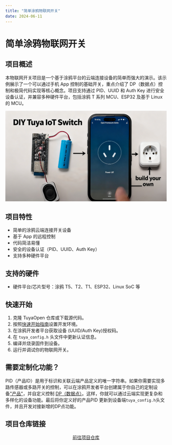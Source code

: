 ```yaml
---
title: "简单涂鸦物联网开关"
date: 2024-06-11
---
```


# 简单涂鸦物联网开关

## 项目概述

本物联网开关项目是一个基于涂鸦平台的云端连接设备的简单而强大的演示。该示例展示了一个可以通过手机 App 控制的基础开关，重点介绍了 DP（数据点）控制和极简代码实现等核心概念。项目支持通过 PID、UUID 和 Auth Key 进行安全设备认证，并兼容多种硬件平台，包括涂鸦 T 系列 MCU、ESP32 及基于 Linux 的 MCU。

<p align="center">
  <img
    src="/img/projects/project-iot-switch.png"
    alt="物联网开关项目截图"
    style={{
      width: "80%",
      borderRadius: "12px",
      boxShadow: "0 2px 16px rgba(0,0,0,0.08)"
    }}
  />
</p>

<!-- 可在此处添加项目截图或图片 -->

## 项目特性

- 简单的涂鸦云端连接开关设备
- 基于 App 的远程控制
- 代码简洁易懂
- 安全的设备认证（PID、UUID、Auth Key）
- 支持多种硬件平台

## 支持的硬件

- 硬件平台/芯片型号：涂鸦 T5、T2、T1、ESP32、Linux SoC 等

## 快速开始

1. 克隆 TuyaOpen 仓库或下载源代码。
2. 按照[快速开始指南](/docs/quick-start/enviroment-setup)设置开发环境。
3. 在涂鸦开发者平台获取设备 (UUID/Auth Key)授权码。
4. 在 `tuya_config.h` 头文件中更新认证信息。
5. 编译并烧录固件到设备。
6. 运行并调试你的物联网开关。

## 需要定制化功能？
PID（产品ID）是用于标识和关联云端产品定义的唯一字符串。如果你需要实现多路传感器或多路开关的控制，可以在涂鸦开发者平台创建属于你自己的定制设备["产品"](https://developer.tuya.com/en/docs/iot/create-product?id=K914jp1ijtsfe)，并自定义控制 [DP（数据点）](https://developer.tuya.com/en/docs/iot-device-dev/TuyaOS-iot_abi_dp_ctrl?id=Kcoglhn5r7ajr)。这样，你就可以通过云端实现更复杂和多样化的设备功能。最后将你定义好的产品PID 更新到设备端`tuya_config.h`头文件，并且开发对接新增的DP点功能。

## 项目仓库链接

<p align="center">
  <a
    href="https://github.com/tuya/TuyaOpen/tree/master/apps/tuya_cloud/switch_demo"
    target="_blank"
    className="button button--primary"
    style={{
      fontSize: "1.15rem",
      padding: "14px 2.5em",
      borderRadius: "16px",
      background: "linear-gradient(90deg, #4f8cff 0%, #38b2ac 100%)",
      color: "#fff",
      boxShadow: "0 4px 24px rgba(79,140,255,0.18), 0 1.5px 6px rgba(56,178,172,0.10)",
      border: "none",
      fontWeight: "bold",
      letterSpacing: "0.04em",
      transition: "transform 0.15s, box-shadow 0.15s",
      display: "inline-block"
    }}
  >
    前往项目仓库
  </a>
</p>
